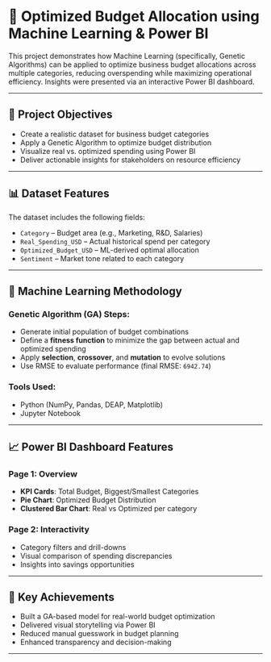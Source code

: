 # 💸 Optimized Budget Allocation using Machine Learning & Power BI

This project demonstrates how Machine Learning (specifically, Genetic Algorithms) can be applied to optimize business budget allocations across multiple categories, reducing overspending while maximizing operational efficiency. Insights were presented via an interactive Power BI dashboard.

---

## 🎯 Project Objectives

- Create a realistic dataset for business budget categories  
- Apply a Genetic Algorithm to optimize budget distribution  
- Visualize real vs. optimized spending using Power BI  
- Deliver actionable insights for stakeholders on resource efficiency  

---

## 📊 Dataset Features

The dataset includes the following fields:

- `Category` – Budget area (e.g., Marketing, R&D, Salaries)  
- `Real_Spending_USD` – Actual historical spend per category  
- `Optimized_Budget_USD` – ML-derived optimal allocation  
- `Sentiment` – Market tone related to each category  

---

## 🧬 Machine Learning Methodology

### Genetic Algorithm (GA) Steps:
- Generate initial population of budget combinations  
- Define a **fitness function** to minimize the gap between actual and optimized spending  
- Apply **selection**, **crossover**, and **mutation** to evolve solutions  
- Use RMSE to evaluate performance (final RMSE: `6942.74`)  

### Tools Used:
- Python (NumPy, Pandas, DEAP, Matplotlib)  
- Jupyter Notebook

---

## 📈 Power BI Dashboard Features

### Page 1: Overview
- **KPI Cards**: Total Budget, Biggest/Smallest Categories  
- **Pie Chart**: Optimized Budget Distribution  
- **Clustered Bar Chart**: Real vs Optimized per category  

### Page 2: Interactivity
- Category filters and drill-downs  
- Visual comparison of spending discrepancies  
- Insights into savings opportunities  

---

## 📌 Key Achievements

- Built a GA-based model for real-world budget optimization  
- Delivered visual storytelling via Power BI  
- Reduced manual guesswork in budget planning  
- Enhanced transparency and decision-making

---



